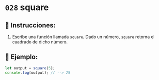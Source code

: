 # `028` square

## 📝 Instrucciones:

1. Escribe una función llamada `square`. Dado un número, `square` retorna el cuadrado de dicho número.

## 📎 Ejemplo:

```Javascript
let output = square(5);
console.log(output); // --> 25
```
